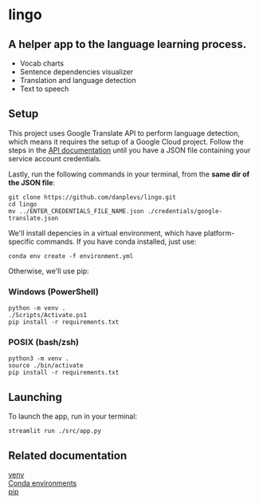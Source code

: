 # lingo
## A helper app to the language learning process.

- Vocab charts
- Sentence dependencies visualizer
- Translation and language detection
- Text to speech

## Setup
This project uses Google Translate API to perform language detection, which means it requires the setup of a Google Cloud project. Follow the steps in the [API documentation](https://cloud.google.com/translate/docs/setup) until you have a JSON file containing your service account credentials.

Lastly, run the following commands in your terminal, from the **same dir of the JSON file**:

```
git clone https://github.com/danplevs/lingo.git
cd lingo
mv ../ENTER_CREDENTIALS_FILE_NAME.json ./credentials/google-translate.json
```
We'll install depencies in a virtual environment, which have platform-specific commands. If you have conda installed, just use:
```
conda env create -f environment.yml
```
Otherwise, we'll use pip: 
### Windows (PowerShell)
```
python -m venv .
./Scripts/Activate.ps1
pip install -r requirements.txt
```
### POSIX (bash/zsh)
```
python3 -m venv .
source ./bin/activate
pip install -r requirements.txt
```
## Launching
To launch the app, run in your terminal:
```
streamlit run ./src/app.py
```
## Related documentation
[venv](https://docs.python.org/3/library/venv.html)  
[Conda environments](https://docs.conda.io/projects/conda/en/latest/user-guide/tasks/manage-environments.html)  
[pip](https://pip.pypa.io/en/stable/user_guide/)
